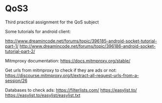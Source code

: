 # QoS3
Third practical assignment for the QoS subject

Some tutorials for android client:

http://www.dreamincode.net/forums/topic/396185-android-socket-tutorial-part-1/
http://www.dreamincode.net/forums/topic/396186-android-socket-tutorial-part-2/

Mitmproxy documentation:
https://docs.mitmproxy.org/stable/

Get urls from mitmproxy to check if they are ads or not:
https://discourse.mitmproxy.org/t/extract-all-request-urls-from-a-session/26

Databases to check ads:
https://filterlists.com/
https://easylist.to/
https://easylist.to/easylist/easylist.txt

